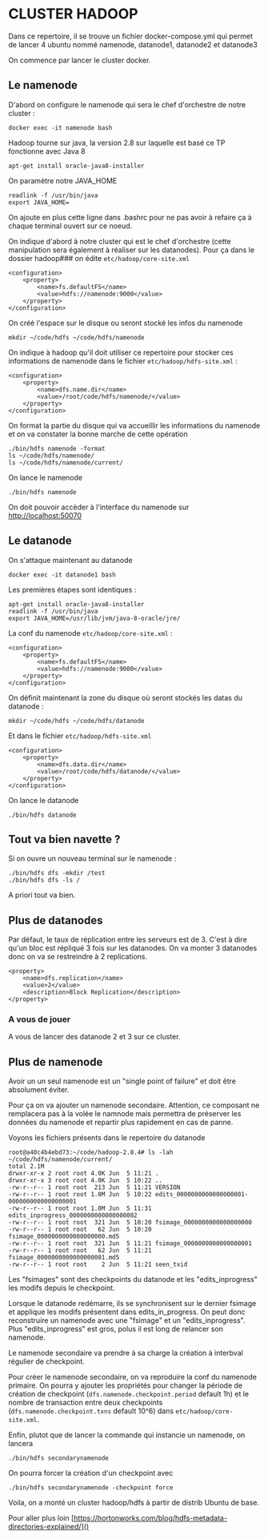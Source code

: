 # CLUSTER HADOOP

Dans ce repertoire, il se trouve un fichier docker-compose.yml qui permet de lancer 4 ubuntu nommé namenode, datanode1, datanode2 et datanode3

On commence par lancer le cluster docker.

## Le namenode

D'abord on configure le namenode qui sera le chef d'orchestre de notre cluster :

	docker exec -it namenode bash

Hadoop tourne sur java, la version 2.8 sur laquelle est basé ce TP fonctionne avec Java 8

	apt-get install oracle-java8-installer

On paramètre notre JAVA_HOME 

	readlink -f /usr/bin/java
	export JAVA_HOME=

On ajoute en plus cette ligne dans .bashrc pour ne pas avoir à refaire ça à chaque terminal ouvert sur ce noeud.

On indique d'abord à notre cluster qui est le chef d'orchestre (cette manipulation sera également à réaliser sur les datanodes). Pour ça dans le dossier hadoop### on édite `etc/hadoop/core-site.xml`

	<configuration>
	    <property>
	        <name>fs.defaultFS</name>
	        <value>hdfs://namenode:9000</value>
	    </property>
	</configuration>

On créé l'espace sur le disque ou seront stocké les infos du namenode 

	mkdir ~/code/hdfs ~/code/hdfs/namenode

On indique à hadoop qu'il doit utiliser ce repertoire pour stocker ces informations de namenode dans le fichier `etc/hadoop/hdfs-site.xml` :

	<configuration>
	    <property>
	        <name>dfs.name.dir</name>
	        <value>/root/code/hdfs/namenode/</value>
	    </property>
	</configuration>

On format la partie du disque qui va accueillir les informations du namenode et on va constater la bonne marche de cette opération

	./bin/hdfs namenode -format
	ls ~/code/hdfs/namenode/
	ls ~/code/hdfs/namenode/current/

On lance le namenode 

	./bin/hdfs namenode

On doit pouvoir accèder à l'interface du namenode sur [http://localhost:50070]()

## Le datanode

On s'attaque maintenant au datanode

	docker exec -it datanode1 bash
	
Les premières étapes sont identiques :

	apt-get install oracle-java8-installer
	readlink -f /usr/bin/java
	export JAVA_HOME=/usr/lib/jvm/java-8-oracle/jre/

La conf du namenode `etc/hadoop/core-site.xml` :

	<configuration>
	    <property>
	        <name>fs.defaultFS</name>
	        <value>hdfs://namenode:9000</value>
	    </property>
	</configuration>

On définit maintenant la zone du disque où seront stockés les datas du datanode :

	mkdir ~/code/hdfs ~/code/hdfs/datanode

Et dans le fichier `etc/hadoop/hdfs-site.xml`

	<configuration>
	    <property>
	        <name>dfs.data.dir</name>
	        <value>/root/code/hdfs/datanode/</value>
	    </property>
	</configuration>

On lance le datanode 

	./bin/hdfs datanode

## Tout va bien navette ?

Si on ouvre un nouveau terminal sur le namenode :

	./bin/hdfs dfs -mkdir /test
	./bin/hdfs dfs -ls /

A priori tout va bien.

## Plus de datanodes

Par défaut, le taux de réplication entre les serveurs est de 3. C'est à dire qu'un bloc est répliqué 3 fois sur les datanodes. On va monter 3 datanodes donc on va se restreindre à 2 replications.

	<property>
	    <name>dfs.replication</name>
	    <value>2</value>
	    <description>Block Replication</description>
	</property>

### A vous de jouer 

A vous de lancer des datanode 2 et 3 sur ce cluster.

## Plus de namenode

Avoir un un seul namenode est un "single point of failure" et doit être absolument éviter.

Pour ça on va ajouter un namenode secondaire. Attention, ce composant ne remplacera pas à la volée le namnode mais permettra de préserver les données du namenode et repartir plus rapidement en cas de panne.

Voyons les fichiers présents dans le repertoire du datanode

	root@a40c4b4ebd73:~/code/hadoop-2.8.4# ls -lah ~/code/hdfs/namenode/current/
	total 2.1M
	drwxr-xr-x 2 root root 4.0K Jun  5 11:21 .
	drwxr-xr-x 3 root root 4.0K Jun  5 10:22 ..
	-rw-r--r-- 1 root root  213 Jun  5 11:21 VERSION
	-rw-r--r-- 1 root root 1.0M Jun  5 10:22 edits_0000000000000000001-0000000000000000001
	-rw-r--r-- 1 root root 1.0M Jun  5 11:31 edits_inprogress_0000000000000000002
	-rw-r--r-- 1 root root  321 Jun  5 10:20 fsimage_0000000000000000000
	-rw-r--r-- 1 root root   62 Jun  5 10:20 fsimage_0000000000000000000.md5
	-rw-r--r-- 1 root root  321 Jun  5 11:21 fsimage_0000000000000000001
	-rw-r--r-- 1 root root   62 Jun  5 11:21 fsimage_0000000000000000001.md5
	-rw-r--r-- 1 root root    2 Jun  5 11:21 seen_txid
	
Les "fsimages" sont des checkpoints du datanode et les "edits_inprogress" les modifs depuis le checkpoint.

Lorsque le datanode redémarre, ils se synchronisent sur le dernier fsimage et applique les modifs présentent dans edits_in_progress. On peut donc reconstruire un namenode avec une "fsimage" et un "edits_inprogress". Plus "edits_inprogress" est gros, polus il est long de relancer son namenode.

Le namenode secondaire va prendre à sa charge la création à interbval régulier de checkpoint.

Pour créer le namenode secondaire, on va reproduire la conf du namenode primaire. On pourra y ajouter les propriétés pour changer la période de création de checkpoint (`dfs.namenode.checkpoint.period` default 1h) et le nombre de transaction entre deux checkpoints (`dfs.namenode.checkpoint.txns` default 10^6) dans `etc/hadoop/core-site.xml`.

Enfin, plutot que de lancer la commande qui instancie un namenode, on lancera 

	./bin/hdfs secondarynamenode

On pourra forcer la création d'un checkpoint avec 

	./bin/hdfs secondarynamenode -checkpoint force
	
Voila, on a monté un cluster hadoop/hdfs à partir de distrib Ubuntu de base.

Pour aller plus loin [https://hortonworks.com/blog/hdfs-metadata-directories-explained/]()